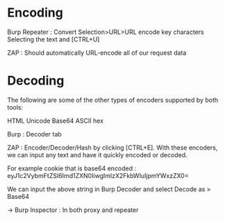 # Encoding

Burp Repeater :
Convert Selection>URL>URL encode key characters
Selecting the text and [CTRL+U]

ZAP :
Should automatically URL-encode all of our request data

# Decoding

The following are some of the other types of encoders supported by both tools:

HTML
Unicode
Base64
ASCII hex

Burp : Decoder tab

ZAP : Encoder/Decoder/Hash by clicking [CTRL+E]. With these encoders, we can input any text and have it quickly encoded or decoded. 

For example cookie that is base64 encoded :
eyJ1c2VybmFtZSI6Imd1ZXN0IiwgImlzX2FkbWluIjpmYWxzZX0=

We can input the above string in Burp Decoder and select Decode as > Base64

-> Burp Inspector : In both proxy and repeater